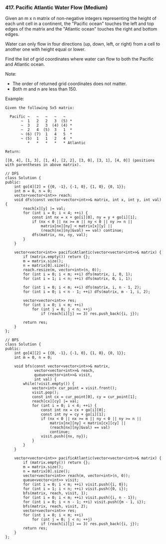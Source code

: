 ### 417. Pacific Atlantic Water Flow (Medium)

Given an m x n matrix of non-negative integers representing the height of each unit cell in a continent, the "Pacific ocean" touches the left and top edges of the matrix and the "Atlantic ocean" touches the right and bottom edges.

Water can only flow in four directions (up, down, left, or right) from a cell to another one with height equal or lower.

Find the list of grid coordinates where water can flow to both the Pacific and Atlantic ocean.

Note:

- The order of returned grid coordinates does not matter.
- Both m and n are less than 150.
 

Example:

```
Given the following 5x5 matrix:

  Pacific ~   ~   ~   ~   ~ 
       ~  1   2   2   3  (5) *
       ~  3   2   3  (4) (4) *
       ~  2   4  (5)  3   1  *
       ~ (6) (7)  1   4   5  *
       ~ (5)  1   1   2   4  *
          *   *   *   *   * Atlantic

Return:

[[0, 4], [1, 3], [1, 4], [2, 2], [3, 0], [3, 1], [4, 0]] (positions with parentheses in above matrix).
```
```
// DFS
class Solution {
public: 
    int go[4][2] = {{0, -1}, {-1, 0}, {1, 0}, {0, 1}};
    int m = 0, n = 0;
    vector<vector<int>> reach;
    void dfs(const vector<vector<int>>& matrix, int x, int y, int val) {
        reach[x][y] |= val;
        for (int i = 0; i < 4; ++i) {
            const int nx = x + go[i][0], ny = y + go[i][1];
            if (nx < 0 || nx >= m || ny < 0 || ny >= n || 
                matrix[nx][ny] < matrix[x][y] || 
                (reach[nx][ny]&val) == val) continue;
            dfs(matrix, nx, ny, val);
        }
    }
    
    vector<vector<int>> pacificAtlantic(vector<vector<int>>& matrix) {
        if (matrix.empty()) return {};
        m = matrix.size();
        n = matrix[0].size();
        reach.resize(m, vector<int>(n, 0));
        for (int i = 0; i < m; ++i) dfs(matrix, i, 0, 1);
        for (int i = 1; i < n; ++i) dfs(matrix, 0, i, 1);
        
        for (int i = 0; i < m; ++i) dfs(matrix, i, n - 1, 2);
        for (int i = 0; i < n - 1; ++i) dfs(matrix, m - 1, i, 2);
        
        vector<vector<int>> res;
        for (int i = 0; i < m; ++i) 
            for (int j = 0; j < n; ++j)
                if (reach[i][j] == 3) res.push_back({i, j});
        
        return res;
    }
};

// BFS
class Solution {
public: 
    int go[4][2] = {{0, -1}, {-1, 0}, {1, 0}, {0, 1}};
    int m = 0, n = 0;

    void bfs(const vector<vector<int>>& matrix, 
             vector<vector<int>>& reach, 
             queue<vector<int>>& visit, 
             int val) {
        while(!visit.empty()) {
            vector<int> cur_point = visit.front();
            visit.pop();
            const int cx = cur_point[0], cy = cur_point[1];
            reach[cx][cy] |= val;
            for (int i = 0; i < 4; ++i) {
                const int nx = cx + go[i][0];
                const int ny = cy + go[i][1];
                if (nx < 0 || nx >= m || ny < 0 || ny >= n || 
                    matrix[nx][ny] < matrix[cx][cy] ||
                    (reach[nx][ny]&val) == val) 
                    continue;
                visit.push({nx, ny});
            }
        }
    }
    
    vector<vector<int>> pacificAtlantic(vector<vector<int>>& matrix) {
        if (matrix.empty()) return {};
        m = matrix.size();
        n = matrix[0].size();
        vector<vector<int>> reach(m, vector<int>(n, 0));
        queue<vector<int>> visit;
        for (int i = 0; i < m; ++i) visit.push({i, 0});
        for (int i = 1; i < n; ++i) visit.push({0, i});
        bfs(matrix, reach, visit, 1);
        for (int i = 0; i < m; ++i) visit.push({i, n - 1});
        for (int i = 0; i < n - 1; ++i) visit.push({m - 1, i});
        bfs(matrix, reach, visit, 2);
        vector<vector<int>> res;
        for (int i = 0; i < m; ++i) 
            for (int j = 0; j < n; ++j) 
                if (reach[i][j] == 3) res.push_back({i, j});
        return res;
    }
};
```
